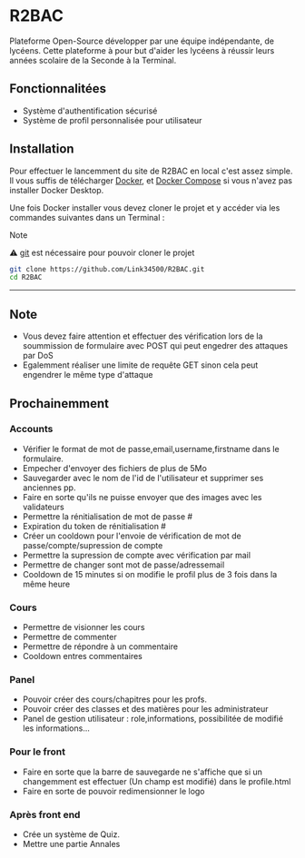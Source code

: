 # R2BAC
Plateforme Open-Source développer par une équipe indépendante, de lycéens.
Cette plateforme à pour but d'aider les lycéens à réussir leurs années scolaire de la Seconde à la Terminal.

## Fonctionnalitées
- Système d'authentification sécurisé
- Système de profil personnalisée pour utilisateur

## Installation
Pour effectuer le lancemment du site de R2BAC en local c'est assez simple. Il vous suffis de télécharger [Docker](https://www.docker.com/), et [Docker Compose](https://docs.docker.com/compose/install/) si vous n'avez pas installer Docker Desktop.

Une fois Docker installer vous devez cloner le projet et y accéder via les commandes suivantes dans un Terminal :
> [!NOTE]
> ⚠️ [git](https://git-scm.com/downloads) est nécessaire pour pouvoir cloner le projet
```bash
git clone https://github.com/Link34500/R2BAC.git
cd R2BAC
```
---

## Note
- Vous devez faire attention et effectuer des vérification lors de la soummission de formulaire avec POST qui peut engedrer des attaques par DoS
- Egalemment réaliser une limite de requête GET sinon cela peut engendrer le même type d'attaque


## Prochainemment
### Accounts
- Vérifier le format de mot de passe,email,username,firstname dans le formulaire.
- Empecher d'envoyer des fichiers de plus de 5Mo
- Sauvegarder avec le nom de l'id de l'utilisateur et supprimer ses anciennes pp.
- Faire en sorte qu'ils ne puisse envoyer que des images avec les validateurs 
- Permettre la rénitialisation de mot de passe #
- Expiration du token de rénitialisation #
- Créer un cooldown pour l'envoie de vérification de mot de passe/compte/supression de compte
- Permettre la supression de compte avec vérification par mail
- Permettre de changer sont mot de passe/adressemail
- Cooldown de 15 minutes si on modifie le profil plus de 3 fois dans la même heure

### Cours
- Permettre de visionner les cours
- Permettre de commenter
- Permettre de répondre à un commentaire
- Cooldown entres commentaires

### Panel

- Pouvoir créer des cours/chapitres pour les profs.
- Pouvoir créer des classes et des matières pour les administrateur
- Panel de gestion utilisateur : role,informations, possibilitée de modifié les informations...

### Pour le front 
- Faire en sorte que la barre de sauvegarde ne s'affiche que si un changemment est effectuer (Un champ est modifié) dans le profile.html
- Faire en sorte de pouvoir redimensionner le logo

### Après front end
- Crée un système de Quiz.
- Mettre une partie Annales 